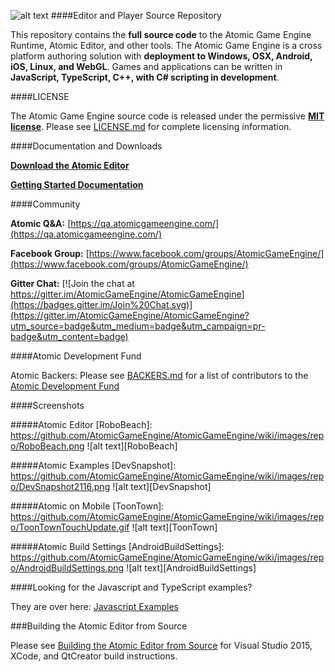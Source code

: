 [AtomicLogo]: https://github.com/AtomicGameEngine/AtomicGameEngine/wiki/images/repo/Atomic-Game-Engine-512.png
![alt text][AtomicLogo]
####Editor and Player Source Repository

This repository contains the **full source code** to the Atomic Game Engine Runtime, Atomic Editor, and other tools.  The Atomic Game Engine is a cross platform authoring solution with **deployment to Windows, OSX, Android, iOS, Linux, and WebGL**. Games and applications can be written in **JavaScript, TypeScript, C++, with C# scripting in development**.

####LICENSE

The Atomic Game Engine source code is released under the permissive **[MIT license](https://opensource.org/licenses/MIT)**.  Please see  [LICENSE.md](https://github.com/AtomicGameEngine/AtomicGameEngine/blob/master/LICENSE.md) for complete licensing information.

####Documentation and Downloads

**[Download the Atomic Editor](http://atomicgameengine.com/download/)**

**[Getting Started Documentation](http://atomicgameengine.com/learn/)**

####Community

**Atomic Q&A:** [https://qa.atomicgameengine.com/](https://qa.atomicgameengine.com/)

**Facebook Group:** [https://www.facebook.com/groups/AtomicGameEngine/](https://www.facebook.com/groups/AtomicGameEngine/)

**Gitter Chat:** [![Join the chat at https://gitter.im/AtomicGameEngine/AtomicGameEngine](https://badges.gitter.im/Join%20Chat.svg)](https://gitter.im/AtomicGameEngine/AtomicGameEngine?utm_source=badge&utm_medium=badge&utm_campaign=pr-badge&utm_content=badge)

####Atomic Development Fund

Atomic Backers:  Please see [BACKERS.md](https://github.com/AtomicGameEngine/AtomicGameEngine/blob/master/BACKERS.md) for a list of contributors to the [Atomic Development Fund](http://atomicgameengine.com/funding/)

####Screenshots

#####Atomic Editor
[RoboBeach]: https://github.com/AtomicGameEngine/AtomicGameEngine/wiki/images/repo/RoboBeach.png
![alt text][RoboBeach]

#####Atomic Examples
[DevSnapshot]: https://github.com/AtomicGameEngine/AtomicGameEngine/wiki/images/repo/DevSnapshot2116.png
![alt text][DevSnapshot]

#####Atomic on Mobile
[ToonTown]: https://github.com/AtomicGameEngine/AtomicGameEngine/wiki/images/repo/ToonTownTouchUpdate.gif
![alt text][ToonTown]

#####Atomic Build Settings
[AndroidBuildSettings]: https://github.com/AtomicGameEngine/AtomicGameEngine/wiki/images/repo/AndroidBuildSettings.png
![alt text][AndroidBuildSettings]

####Looking for the Javascript and TypeScript examples?

They are over here: <a href="https://github.com/AtomicGameEngine/AtomicExamples">Javascript Examples</a>

###Building the Atomic Editor from Source

Please see [Building the Atomic Editor from Source](https://github.com/AtomicGameEngine/AtomicGameEngine/wiki/Building-the-Atomic-Editor-from-Source) for Visual Studio 2015, XCode, and QtCreator build instructions.
